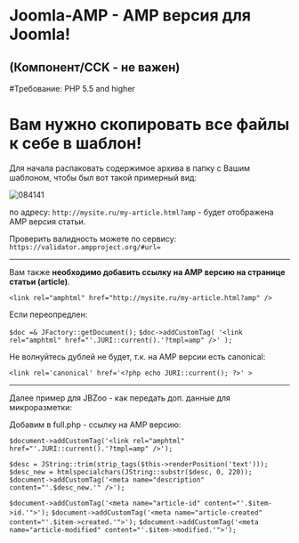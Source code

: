 # Joomla-AMP - AMP версия для Joomla!
## (Компонент/CCK - не важен)
#Требование: PHP 5.5 and higher

# Вам нужно скопировать все файлы к себе в шаблон!
Для начала распаковать содержимое архива в папку с Вашим шаблоном, чтобы был вот такой примерный вид:

![084141](https://cloud.githubusercontent.com/assets/1074710/20105560/15047ac8-a5e3-11e6-81ad-284e37b1105c.png)

по адресу: `http://mysite.ru/my-article.html?amp` - будет отображена AMP версия статьи.

Проверить валидность можете по сервису: `https://validator.ampproject.org/#url=`

***

Вам также **необходимо добавить ссылку на AMP версию на странице статьи (article)**.

```<link rel="amphtml" href="http://mysite.ru/my-article.html?amp" />```

Если переопредлен:

`$doc =& JFactory::getDocument();`
`$doc->addCustomTag( '<link rel="amphtml" href="'.JURI::current().'?tmpl=amp" />' );`

Не волнуйтесь дублей не будет, т.к. на AMP версии есть canonical:

`<link rel='canonical' href='<?php echo JURI::current(); ?>' >`

***

Далее пример для JBZoo - как передать доп. данные для микроразметки:

Добавим в full.php - ссылку на AMP версию:

```$document->addCustomTag('<link rel="amphtml" href="'.JURI::current().'?tmpl=amp" />');```

```$desc = JString::trim(strip_tags($this->renderPosition('text')));```
```$desc_new = htmlspecialchars(JString::substr($desc, 0, 220));```
```$document->addCustomTag('<meta name="description" content="'.$desc_new.'" />');```

```$document->addCustomTag('<meta name="article-id" content="'.$item->id.'">');```
```$document->addCustomTag('<meta name="article-created" content="'.$item->created.'">');```
```$document->addCustomTag('<meta name="article-modified" content="'.$item->modified.'">');```
